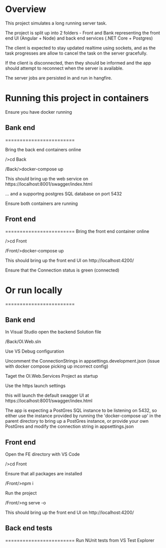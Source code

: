 
Overview
========================

This project simulates a long running server task.

The project is split up into 2 folders - Front and Bank representing the front end UI (Angular + Node) and back end services (.NET Core + Postgres)

The client is expected to stay updated realtime using sockets, and as the task progresses are allow to cancel the task on the server gracefully.

If the client is disconnected, then they should be informed and the app should attempt to reconnect when the server is available.

The server jobs are persisted in and run in hangfire. 


# Running this project in containers

Ensure you have docker running 


## Bank end
========================

Bring the back end containers online


<Project Root>/>cd Back

<Project Root>/Back/>docker-compose up

This should bring up the web service on 
https://localhost:8001/swagger/index.html

... and a supportng postgres SQL database on
port 5432


Ensure both containers are running


## Front end

========================
Bring the front end container online


<Project Root>/>cd Front

<Project Root>/Front/>docker-compose up

This should bring up the front end UI on
http://localhost:4200/

Ensure that the Connection status is green (connected)


# Or run locally

========================

## Bank end

In Visual Studio open the backend Solution file

/Back/OI.Web.sln

Use VS Debug configuration

Uncomment the ConnectionStrings in appsettings.development.json (issue with docker compose picking up incorrect config)

Taget the OI.Web.Services Project as startup

Use the https launch settings

this will launch the default swagger UI at
https://localhost:8001/swagger/index.html

The app is expecting a PostGres SQL instance to be listening on 5432, so either
use the instance provided by running the 'docker-compose up' in the parent directory to bring up
a PostGres instance, or provide your own PostGres and modify the connection string in
appsettings.json

## Front end

Open the FE directory with VS Code

<Project Root>/>cd Front

Ensure that all packages are installed

<Project Root>/Front/>npm i

Run the project

<Project Root>/Front/>ng serve -o

This should bring up the front end UI on
http://localhost:4200/


## Back end tests
========================
Run NUnit tests from VS Test Explorer





